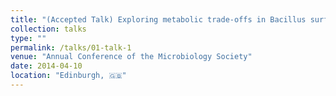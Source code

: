 ```yaml
---
title: "(Accepted Talk) Exploring metabolic trade-offs in Bacillus surfactin production"
collection: talks
type: ""
permalink: /talks/01-talk-1
venue: "Annual Conference of the Microbiology Society"
date: 2014-04-10
location: "Edinburgh, 🇬🇧"
---
```

